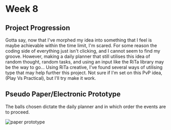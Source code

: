 <h1>Week 8</h1> 
<h2>Project Progression</h2> 
Gotta say, now that I've morphed my idea into something that I feel is maybe achievable within the time limit, I'm scared. For some reason the coding side of everything just isn't clicking, and I cannot seem to find my groove. However, making a daily planner that still utilises this idea of random thought, random tasks, and using an input like the RiTa library may be the way to go... Using RiTa creative, I've found several ways of utilising type that may help further this project. Not sure if I'm set on this PvP idea, (Play Vs Practical), but I'll try make it work. 


<h2>Pseudo Paper/Electronic Prototype</h2> 

The balls chosen dictate the daily planner and in which order the events are to proceed. 



![paper prototype](https://user-images.githubusercontent.com/68719286/93537688-62b4ae00-f98b-11ea-8fb1-e5b524c9515f.gif)


